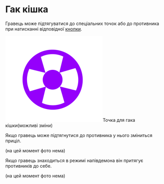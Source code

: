 # Гак кішка

Гравець може підтягуватися до спеціальних точок або до противника при натисканні відповідної [кнопки](keruvannya.md).

![](<../.gitbook/assets/image (4).png>)Точка для гака кішки(можливі зміни)

Якщо гравець може підтягнутися до противника у нього зміниться приціл.

(на цей момент фото нема)

Якщо гравець знаходиться в режимі напівдемона він притягує противників до себе.

(на цей момент фото нема)
